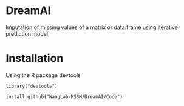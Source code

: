 # DreamAI
Imputation of missing values of a matrix or data.frame using iterative prediction model

# Installation
Using the R package devtools
```
library("devtools")

install_github("WangLab-MSSM/DreamAI/Code")
```
